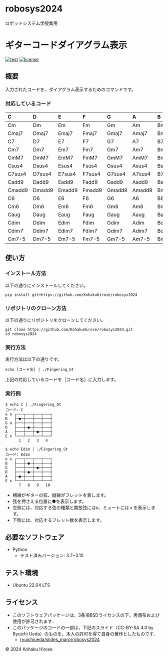 # robosys2024
ロボットシステム学授業用

# ギターコードダイアグラム表示

[![test](https://github.com/KohakuHirose/robosys2024/actions/workflows/test.yml/badge.svg)](https://github.com/KohakuHirose/robosys2024/actions/workflows/test.yml)
[![license](https://img.shields.io/badge/license-BSD--3--Clause-green?style=flat)](https://github.com/KohakuHirose/robosys2024/tree/main?tab=BSD-3-Clause-1-ov-file)

## 概要
入力されたコードを、ダイアグラム表示するためのコマンドです。

### 対応しているコード
|C|D|E|F|G|A|B|
|:-|:-|:-|:-|:-|:-|:-|
|Cm|Dm|Em|Fm|Gm|Am|Bm|
|Cmaj7|Dmaj7|Emaj7|Fmaj7|Gmaj7|Amaj7|Bmaj7|
|C7|D7|E7|F7|G7|A7|B7|
|Cm7|Dm7|Em7|Fm7|Gm7|Am7|Bm7|
|CmM7|DmM7|EmM7|FmM7|GmM7|AmM7|BmM7| 
|Csus4|Dsus4|Esus4|Fsus4|Gsus4|Asus4|Bsus4|
|C7sus4|D7sus4|E7sus4|F7sus4|G7sus4|A7sus4|B7sus4|
|Cadd9|Dadd9|Eadd9|Fadd9|Gadd9|Aadd9|Badd9|
|Cmadd9|Dmadd9|Emadd9|Fmadd9|Gmadd9|Amadd9|Bmadd9|
|C6|D6|E6|F6|G6|A6|B6|
|Cm6|Dm6|Em6|Fm6|Gm6|Am6|Bm6|
|Caug|Daug|Eaug|Faug|Gaug|Aaug|Baug|
|Cdim|Ddim|Edim|Fdim|Gdim|Adim|Bdim|
|Cdim7|Ddim7|Edim7|Fdim7|Gdim7|Adim7|Bdim7|
|Cm7-5|Dm7-5|Em7-5|Fm7-5|Gm7-5|Am7-5|Bm7-5|

## 使い方
### インストール方法
以下の通りにインストールしてください。
```
pip install git+https://github.com/KohakuHirose/robosys2024
```

### リポジトリのクローン方法
以下の通りにリポジトリをクローンしてください。
```
git clone https://github.com/KohakuHirose/robosys2024.git
cd robosys2024
```

### 実行方法
実行方法は以下の通りです。
```
echo [コード名] | ./Fingering_Gt
```
上記の対応しているコードを［コード名］に入力します。


### 実行例
```
$ echo C | ./Fingering_Gt
コード: C
e o ┌───┬───┬───┬───┬
B   ├─●─┼───┼───┼───┼
G o ├───┼───┼───┼───┼
D   ├───┼─●─┼───┼───┼
A   ├───┼───┼─●─┼───┼
E x └───┴───┴───┴───┴
      1   2   3   4
```
```
$ echo Edim | ./Fingering_Gt
コード: Edim
e x ┌───┬───┬───┬───┬
B   ├───┼─●─┼───┼───┼
G   ├───┼───┼─●─┼───┼
D   ├───┼─●─┼───┼───┼
A   ├─●─┼───┼───┼───┼
E x └───┴───┴───┴───┴
      7   8   9   10
```
- 横線がギターの弦、縦線がフレットを表します。
- 弦を押さえる位置に●を表示します。
- 左側には、対応する弦の種類と開放弦にはo、ミュートにはｘを表示します。
- 下側には、対応するフレット数を表示します。

## 必要なソフトウェア
- Python
	- テスト済みバージョン: 3.7~3.10

## テスト環境
- Ubuntu 22.04 LTS

## ライセンス
- このソフトウェアパッケージは，3条項BSDライセンスの下，再頒布および使用が許可されます．
- このパッケージのコードの一部は，下記のスライド（CC-BY-SA 4.0 by Ryuichi Ueda）のものを，本人の許可を得て自身の著作としたものです．
    - [ryuichiueda/slides_marp/robosys2024](https://github.com/ryuichiueda/slides_marp/tree/master/robosys2024)

 © 2024 Kohaku Hirose
